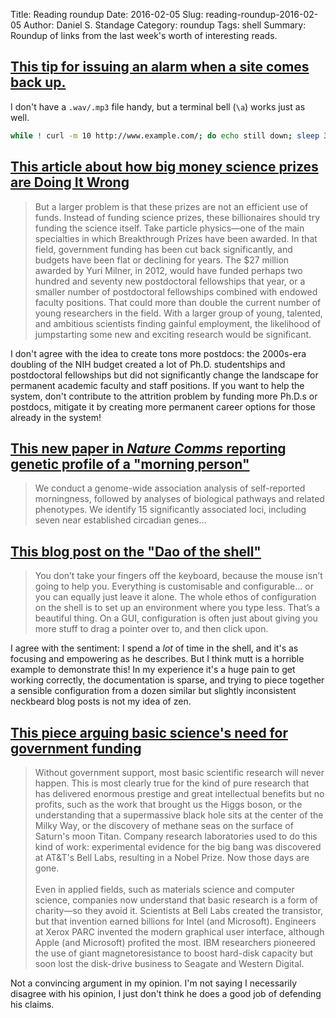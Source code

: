 Title: Reading roundup
Date: 2016-02-05
Slug: reading-roundup-2016-02-05
Author: Daniel S. Standage
Category: roundup
Tags: shell
Summary: Roundup of links from the last week's worth of interesting reads.

## [This tip for issuing an alarm when a site comes back up.](https://twitter.com/climagic/status/694660103627259905)

I don't have a `.wav/.mp3` file handy, but a terminal bell (`\a`) works just as well.

```bash
while ! curl -m 10 http://www.example.com/; do echo still down; sleep 30; done; echo $'\a\a\a'
```

## [This article about how big money science prizes are Doing It Wrong](http://www.newyorker.com/tech/elements/do-the-new-big-money-science-prizes-work)

> But a larger problem is that these prizes are not an efficient use of funds.
> Instead of funding science prizes, these billionaires should try funding the science itself.
> Take particle physics—one of the main specialties in which Breakthrough Prizes have been awarded.
> In that field, government funding has been cut back significantly, and budgets have been flat or declining for years.
> The $27 million awarded by Yuri Milner, in 2012, would have funded perhaps two hundred and seventy new postdoctoral fellowships that year, or a smaller number of postdoctoral fellowships combined with endowed faculty positions.
> That could more than double the current number of young researchers in the field.
> With a larger group of young, talented, and ambitious scientists finding gainful employment, the likelihood of jumpstarting some new and exciting research would be significant.

I don't agree with the idea to create tons more postdocs: the 2000s-era doubling of the NIH budget created a lot of Ph.D. studentships and postdoctoral fellowships but did not significantly change the landscape for permanent academic faculty and staff positions.
If you want to help the system, don't contribute to the attrition problem by funding more Ph.D.s or postdocs, mitigate it by creating more permanent career options for those already in the system!

## [This new paper in *Nature Comms* reporting genetic profile of a "morning person"](http://www.nature.com/ncomms/2016/160202/ncomms10448/full/ncomms10448.html)

> We conduct a genome-wide association analysis of self-reported morningness, followed by analyses of biological pathways and related phenotypes.
> We identify 15 significantly associated loci, including seven near established circadian genes...

## [This blog post on the "Dao of the shell"](http://mattgemmell.com/the-dao-of-the-shell/)

> You don’t take your fingers off the keyboard, because the mouse isn’t going to help you.
> Everything is customisable and configurable… or you can equally just leave it alone.
> The whole ethos of configuration on the shell is to set up an environment where you type less.
> That’s a beautiful thing.
> On a GUI, configuration is often just about giving you more stuff to drag a pointer over to, and then click upon.

I agree with the sentiment: I spend a *lot* of time in the shell, and it's as focusing and empowering as he describes.
But I think mutt is a horrible example to demonstrate this!
In my experience it's a huge pain to get working correctly, the documentation is sparse, and trying to piece together a sensible configuration from a dozen similar but slightly inconsistent neckbeard blog posts is not my idea of zen.

## [This piece arguing basic science's need for government funding](http://www.scientificamerican.com/article/basic-science-can-t-survive-without-government-funding/)

> Without government support, most basic scientific research will never happen.
> This is most clearly true for the kind of pure research that has delivered enormous prestige and great intellectual benefits but no profits, such as the work that brought us the Higgs boson, or the understanding that a supermassive black hole sits at the center of the Milky Way, or the discovery of methane seas on the surface of Saturn's moon Titan.
> Company research laboratories used to do this kind of work: experimental evidence for the big bang was discovered at AT&T's Bell Labs, resulting in a Nobel Prize.
> Now those days are gone.
> <br /><br />
> Even in applied fields, such as materials science and computer science, companies now understand that basic research is a form of charity—so they avoid it.
> Scientists at Bell Labs created the transistor, but that invention earned billions for Intel (and Microsoft).
> Engineers at Xerox PARC invented the modern graphical user interface, although Apple (and Microsoft) profited the most.
> IBM researchers pioneered the use of giant magnetoresistance to boost hard-disk capacity but soon lost the disk-drive business to Seagate and Western Digital.

Not a convincing argument in my opinion.
I'm not saying I necessarily disagree with his opinion, I just don't think he does a good job of defending his claims.
